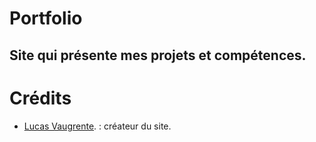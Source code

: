 # Portfolio

## Site qui présente mes projets et compétences.

# Crédits
- [Lucas Vaugrente](https://github.com/Luvey35 "Mon compte GitHub"). : créateur du site.
